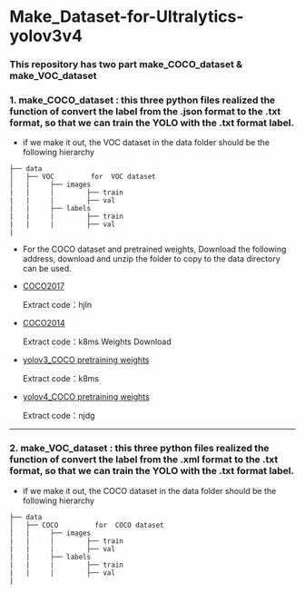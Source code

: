 # Make_Dataset-for-Ultralytics-yolov3v4

### This  repository has two part make_COCO_dataset &  make_VOC_dataset

###   1. make_COCO_dataset : this  three  python  files  realized the function of  convert the label from the .json  format  to the  .txt  format, so that we can train the  YOLO with the .txt  format  label.

- if we make it  out, the VOC dataset in the data folder should  be the following hierarchy

```
├── data
│   ├── VOC         for  VOC dataset
│   |     ├── images
|   |     |        ├── train
|   |     |        ├── val
|   |     ├── labels
|   |     |        ├── train
|   |     |        ├── val
|
```





- For the  COCO  dataset and pretrained weights,
Download the following address, download and unzip the folder to copy to the data directory can be used.

- [COCO2017](https://pan.baidu.com/s/1KysFL6AmdbCBq4tHDebqlw)
  
  Extract code：hjln

- [COCO2014](https://pan.baidu.com/s/1EoXOR77yEVokqPCaxg8QGg)
  
  Extract code：k8ms
 Weights Download
- [yolov3_COCO pretraining weights](https://pan.baidu.com/s/1JZylwRQIgAd389oWUu0djg)

  Extract code：k8ms
 
- [yolov4_COCO pretraining weights](https://pan.baidu.com/s/1jAGNNC19oQhAIgBfUrkzmQ)

  Extract code：njdg
  
---



### 2. make_VOC_dataset : this  three  python  files  realized  the function of  convert the label  from the .xml  format  to the .txt  format, so that we can train the  YOLO with the .txt  format  label.

- if we make it out, the COCO dataset in the data folder should  be the following hierarchy

```            
├── data
│   ├── COCO         for  COCO dataset
│   |     ├── images
|   |     |        ├── train
|   |     |        ├── val
|   |     ├── labels
|   |     |        ├── train
|   |     |        ├── val
|
```


